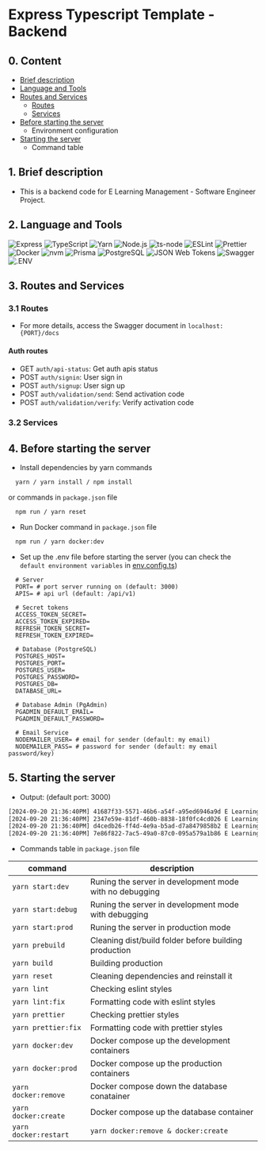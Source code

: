 # Express Typescript Template - Backend

## 0. Content

- [Brief description](#1-brief-description)
- [Language and Tools](#2-language-and-tools)
- [Routes and Services](#3-routes-and-services)
  - [Routes](#31-routes)
  - [Services](#32-services)
- [Before starting the server](#4-before-starting-the-server)
  - Environment configuration
- [Starting the server](#5-starting-the-server)
  - Command table

## 1. Brief description

- This is a backend code for E Learning Management - Software Engineer Project.

## 2. Language and Tools

![Express](https://img.shields.io/badge/Express-000?logo=express&logoColor=fff&style=flat)
![TypeScript](https://img.shields.io/badge/TypeScript-3178C6?logo=typescript&logoColor=fff&style=flat)
![Yarn](https://img.shields.io/badge/Yarn-2C8EBB?logo=yarn&logoColor=fff&style=flat)
![Node.js](https://img.shields.io/badge/Node.js-5FA04E?logo=nodedotjs&logoColor=fff&style=flat)
![ts-node](https://img.shields.io/badge/ts--node-3178C6?logo=tsnode&logoColor=fff&style=flat)
![ESLint](https://img.shields.io/badge/ESLint-4B32C3?logo=eslint&logoColor=fff&style=flat)
![Prettier](https://img.shields.io/badge/Prettier-F7B93E?logo=prettier&logoColor=fff&style=flat)
![Docker](https://img.shields.io/badge/Docker-2496ED?logo=docker&logoColor=fff&style=flat)
![nvm](https://img.shields.io/badge/nvm-F4DD4B?logo=nvm&logoColor=000&style=flat)
![Prisma](https://img.shields.io/badge/Prisma-2D3748?logo=prisma&logoColor=fff&style=flat)
![PostgreSQL](https://img.shields.io/badge/PostgreSQL-4169E1?logo=postgresql&logoColor=fff&style=flat)
![JSON Web Tokens](https://img.shields.io/badge/JSON%20Web%20Tokens-000?logo=jsonwebtokens&logoColor=fff&style=flat)
![Swagger](https://img.shields.io/badge/Swagger-85EA2D?logo=swagger&logoColor=000&style=flat)
![.ENV](https://img.shields.io/badge/.ENV-ECD53F?logo=dotenv&logoColor=000&style=flat)

## 3. Routes and Services

### 3.1 Routes

- For more details, access the Swagger document in `localhost:{PORT}/docs`

#### Auth routes

- GET `auth/api-status`: Get auth apis status
- POST `auth/signin`: User sign in
- POST `auth/signup`: User sign up
- POST `auth/validation/send`: Send activation code
- POST `auth/validation/verify`: Verify activation code

### 3.2 Services

## 4. Before starting the server

- Install dependencies by yarn commands

```cmd
  yarn / yarn install / npm install
```

or commands in `package.json` file

```cmd
  npm run / yarn reset
```

- Run Docker command in `package.json` file

```cmd
  npm run / yarn docker:dev
```

- Set up the .env file before starting the server (you can check the `default environment variables` in [env.config.ts](./src/configs/env.config.ts))

```
  # Server
  PORT= # port server running on (default: 3000)
  APIS= # api url (default: /api/v1)

  # Secret tokens
  ACCESS_TOKEN_SECRET=
  ACCESS_TOKEN_EXPIRED=
  REFRESH_TOKEN_SECRET=
  REFRESH_TOKEN_EXPIRED=

  # Database (PostgreSQL)
  POSTGRES_HOST=
  POSTGRES_PORT=
  POSTGRES_USER=
  POSTGRES_PASSWORD=
  POSTGRES_DB=
  DATABASE_URL=

  # Database Admin (PgAdmin)
  PGADMIN_DEFAULT_EMAIL=
  PGADMIN_DEFAULT_PASSWORD=

  # Email Service
  NODEMAILER_USER= # email for sender (default: my email)
  NODEMAILER_PASS= # password for sender (default: my email password/key)
```

## 5. Starting the server

- Output: (default port: 3000)

```bash
[2024-09-20 21:36:40PM] 41687f33-5571-46b6-a54f-a95ed6946a9d E Learning Management Backend - info :     Running database prescript
[2024-09-20 21:36:40PM] 2347e59e-81df-460b-8838-18f0fc4cd026 E Learning Management Backend - info :     Server is running on http://localhost:8000
[2024-09-20 21:36:40PM] d4cedb26-ff4d-4e9a-b5ad-d7a8479858b2 E Learning Management Backend - info :     Swagger Docs is avaliable at http://localhost:8000/docs
[2024-09-20 21:36:40PM] 7e86f822-7ac5-49a0-87c0-095a579a1b86 E Learning Management Backend - info :     E Learning Management database is connected
```

- Commands table in `package.json` file

| command               | description                                             |
| --------------------- | ------------------------------------------------------- |
| `yarn start:dev`      | Runing the server in development mode with no debugging |
| `yarn start:debug`    | Runing the server in development mode with debugging    |
| `yarn start:prod`     | Runing the server in production mode                    |
| `yarn prebuild`       | Cleaning dist/build folder before building production   |
| `yarn build`          | Building production                                     |
| `yarn reset`          | Cleaning dependencies and reinstall it                  |
| `yarn lint`           | Checking eslint styles                                  |
| `yarn lint:fix`       | Formatting code with eslint styles                      |
| `yarn prettier`       | Checking prettier styles                                |
| `yarn prettier:fix`   | Formatting code with prettier styles                    |
| `yarn docker:dev`     | Docker compose up the development containers            |
| `yarn docker:prod`    | Docker compose up the production containers             |
| `yarn docker:remove`  | Docker compose down the database conatainer             |
| `yarn docker:create`  | Docker compose up the database container                |
| `yarn docker:restart` | `yarn docker:remove & docker:create`                    |
